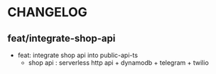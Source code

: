 # CHANGELOG

## feat/integrate-shop-api

- feat: integrate shop api into public-api-ts
  - shop api : serverless http api + dynamodb + telegram + twilio
